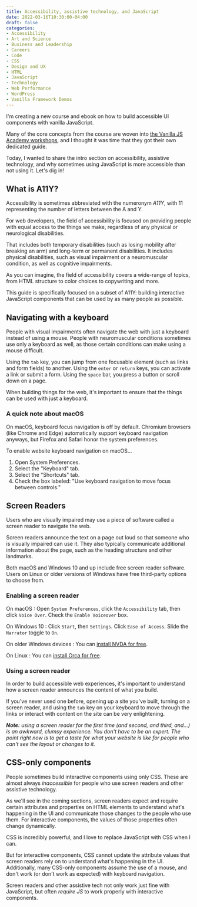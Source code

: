 ```yaml
---
title: Accessibility, assistive technology, and JavaScript
date: 2022-03-16T10:30:00-04:00
draft: false
categories:
- Accessibility
- Art and Science
- Business and Leadership
- Careers
- Code
- CSS
- Design and UX
- HTML
- JavaScript
- Technology
- Web Performance
- WordPress
- Vanilla Framework Demos
---
```


I'm creating a new course and ebook on how to build accessible UI components with vanilla JavaScript. 

Many of the core concepts from the course are woven into [the Vanilla JS Academy workshops](https://vanillajsacademy.com), and I thought it was time that they got their own dedicated guide.

Today, I wanted to share the intro section on accessibility, assistive technology, and why sometimes using JavaScript is more accessible than not using it. Let's dig in!

## What is A11Y?

Accessibility is sometimes abbreviated with the numeronym _A11Y_, with 11 representing the number of letters between the A and Y.

For web developers, the field of accessibility is focused on providing people with equal access to the things we make, regardless of any physical or neurological disabilities. 

That includes both temporary disabilities (such as losing mobility after breaking an arm) and long-term or permanent disabilities. It includes physical disabilities, such as visual impairment or a neuromuscular condition, as well as cognitive impairments. 

As you can imagine, the field of accessibility covers a wide-range of topics, from HTML structure to color choices to copywriting and more.

This guide is specifically focused on a subset of A11Y: building interactive JavaScript components that can be used by as many people as possible.

## Navigating with a keyboard

People with visual impairments often navigate the web with just a keyboard instead of using a mouse. People with neuromuscular conditions sometimes use only a keyboard as well, as those certain conditions can make using a mouse difficult.

Using the `tab` key, you can jump from one focusable element (such as links and form fields) to another. Using the `enter` or `return` keys, you can activate a link or submit a form. Using the `space` bar, you press a button or scroll down on a page.

When building things for the web, it's important to ensure that the things can be used with just a keyboard.

### A quick note about macOS

On macOS, keyboard focus navigation is off by default. Chromium browsers (like Chrome and Edge) automatically support keyboard navigation anyways, but Firefox and Safari honor the system preferences. 

To enable website keyboard navigation on macOS...

1. Open System Preferences.
2. Select the "Keyboard" tab.
3. Select the "Shortcuts" tab.
4. Check the box labeled: "Use keyboard navigation to move focus between controls."


## Screen Readers

Users who are visually impaired may use a piece of software called a screen reader to navigate the web.

Screen readers announce the text on a page out loud so that someone who is visually impaired can use it. They also typically communicate additional information about the page, such as the heading structure and other landmarks.

Both macOS and Windows 10 and up include free screen reader software. Users on Linux or older versions of Windows have free third-party options to choose from.

### Enabling a screen reader

On macOS
: Open `System Preferences`, click the `Accessibility` tab, then click `Voice Over`. Check the `Enable Voiceover` box.

On Windows 10
: Click `Start`, then `Settings`. Click `Ease of Access`. Slide the `Narrator` toggle to `On`.

On older Windows devices
: You can [install NVDA for free](https://www.nvaccess.org/).

On Linux
: You can [install Orca for free](https://wiki.gnome.org/Projects/Orca).

### Using a screen reader

In order to build accessible web experiences, it's important to understand how a screen reader announces the content of what you build.

If you've never used one before, opening up a site you've built, turning on a screen reader, and using the `tab` key on your keyboard to move through the links or interact with content on the site can be very enlightening.

_**Note:** using a screen reader for the first time (and second, and third, and...) is an awkward, clumsy experience. You don't have to be an expert. The point right now is to get a taste for what your website is like for people who can't see the layout or changes to it._

## CSS-only components

People sometimes build interactive components using only CSS. These are almost always _inaccessible_ for people who use screen readers and other assistive technology.

As we'll see in the coming sections, screen readers expect and require certain attributes and properties on HTML elements to understand what's happening in the UI and communicate those changes to the people who use them. For interactive components, the values of those properties often change dynamically.

CSS is incredibly powerful, and I love to replace JavaScript with CSS when I can.

But for interactive components, CSS cannot update the attribute values that screen readers rely on to understand what's happening in the UI. Additionally, many CSS-only components assume the use of a mouse, and don't work (or don't work as expected) with keyboard navigation.

Screen readers and other assistive tech not only work just fine with JavaScript, but often _require JS_ to work properly with interactive components.